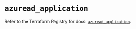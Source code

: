 # `azuread_application`

Refer to the Terraform Registry for docs: [`azuread_application`](https://registry.terraform.io/providers/hashicorp/azuread/3.4.0/docs/resources/application).
